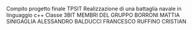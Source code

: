 Compito progetto finale TPSIT
Realizzazione di una battaglia navale in linguaggio c++
Classe 3BIT
MEMBRI DEL GRUPPO
BORRONI MATTIA
SINIGAGLIA ALESSANDRO
BALDUCCI FRANCESCO
RUFFINO CRISTIAN
